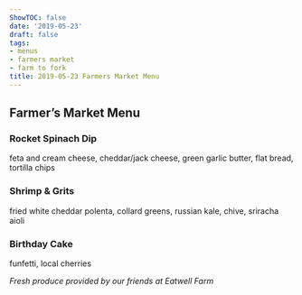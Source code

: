 ```yaml
---
ShowTOC: false
date: '2019-05-23'
draft: false
tags:
- menus
- farmers market
- farm to fork
title: 2019-05-23 Farmers Market Menu
---
```


## Farmer’s Market Menu

### Rocket Spinach Dip

feta and cream cheese, cheddar/jack cheese,
green garlic butter, flat bread, tortilla chips

### Shrimp & Grits

fried white cheddar polenta, collard greens,
russian kale, chive, sriracha aioli

### Birthday Cake

funfetti, local cherries


*Fresh produce provided by our friends at Eatwell Farm*
